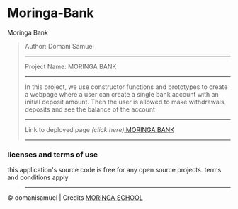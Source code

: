 # Moringa-Bank
Moringa Bank
>Author: Domani Samuel
>
>---------------------------
>
>Project Name: MORINGA BANK
>
>---------------------------
>
>In this project, we use constructor functions and prototypes to create a webpage where a user can create a single bank account with an initial deposit amount. Then  the user is allowed to make withdrawals, deposits and see the balance of the account
>
>---------------------------
>
>Link to deployed page _(click here)_<a href=https://domanisamuel.github.io/Moringa-Bank/ title="Title">
MORINGA BANK</a>
>
>---------------------------
>
### licenses and terms of use 
this application's source code is free for any open source projects.
terms and conditions apply
>
>---------------------------
>
&copy; domanisamuel | Credits <a href="http://moringaschool.com/" title="Title">MORINGA SCHOOL</a>
